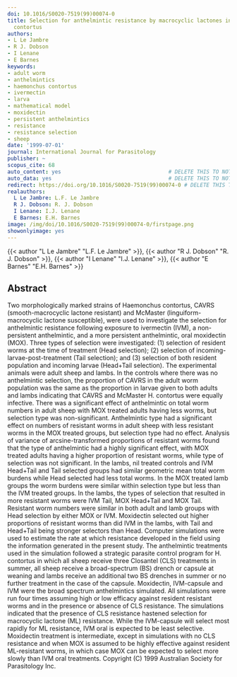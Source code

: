 ```yaml
---
doi: 10.1016/S0020-7519(99)00074-0
title: Selection for anthelmintic resistance by macrocyclic lactones in Haemonchus
  contortus
authors:
- L Le Jambre
- R J. Dobson
- I Lenane
- E Barnes
keywords:
- adult worm
- anthelmintics
- haemonchus contortus
- ivermectin
- larva
- mathematical model
- moxidectin
- persistent anthelmintics
- resistance
- resistance selection
- sheep
date: '1999-07-01'
journal: International Journal for Parasitology
publisher: ~
scopus_cite: 68
auto_content: yes                                  # DELETE THIS TO NOT AUTO GENERATE CONTENT
auto_data: yes                                     # DELETE THIS TO NOT AUTO GENERATE METADATA
redirect: https://doi.org/10.1016/S0020-7519(99)00074-0 # DELETE THIS TO NOT REDIRECT
realauthors:
  L Le Jambre: L.F. Le Jambre
  R J. Dobson: R. J. Dobson
  I Lenane: I.J. Lenane
  E Barnes: E.H. Barnes
image: /img/doi/10.1016/S0020-7519(99)00074-0/firstpage.png
showonlyimage: yes
---
```

{{< author "L Le Jambre" "L.F. Le Jambre" >}}, {{< author "R J. Dobson" "R. J. Dobson" >}}, {{< author "I Lenane" "I.J. Lenane" >}}, {{< author "E Barnes" "E.H. Barnes" >}}

## Abstract
Two morphologically marked strains of Haemonchus contortus, CAVRS (smooth-macrocyclic lactone resistant) and McMaster (linguiform-macrocyclic lactone susceptible), were used to investigate the selection for anthelmintic resistance following exposure to ivermectin (IVM), a non-persistent anthelmintic, and a more persistent anthelmintic, oral moxidectin (MOX). Three types of selection were investigated: (1) selection of resident worms at the time of treatment (Head selection); (2) selection of incoming-larvae-post-treatment (Tail selection); and (3) selection of both resident population and incoming larvae (Head+Tail selection). The experimental animals were adult sheep and lambs. In the controls where there was no anthelmintic selection, the proportion of CAVRS in the adult worm population was the same as the proportion in larvae given to both adults and lambs indicating that CAVRS and McMaster H. contortus were equally infective. There was a significant effect of anthelmintic on total worm numbers in adult sheep with MOX treated adults having less worms, but selection type was non-significant. Anthelmintic type had a significant effect on numbers of resistant worms in adult sheep with less resistant worms in the MOX treated groups, but selection type had no effect. Analysis of variance of arcsine-transformed proportions of resistant worms found that the type of anthelmintic had a highly significant effect, with MOX treated adults having a higher proportion of resistant worms, while type of selection was not significant. In the lambs, nil treated controls and IVM Head+Tail and Tail selected groups had similar geometric mean total worm burdens while Head selected had less total worms. In the MOX treated lamb groups the worm burdens were similar within selection type but less than the IVM treated groups. In the lambs, the types of selection that resulted in more resistant worms were IVM Tail, MOX Head+Tail and MOX Tail. Resistant worm numbers were similar in both adult and lamb groups with Head selection by either MOX or IVM. Moxidectin selected out higher proportions of resistant worms than did IVM in the lambs, with Tail and Head+Tail being stronger selectors than Head. Computer simulations were used to estimate the rate at which resistance developed in the field using the information generated in the present study. The anthelmintic treatments used in the simulation followed a strategic parasite control program for H. contortus in which all sheep receive three Closantel (CLS) treatments in summer, all sheep receive a broad-spectrum (BS) drench or capsule at weaning and lambs receive an additional two BS drenches in summer or no further treatment in the case of the capsule. Moxidectin, IVM-capsule and IVM were the broad spectrum anthelmintics simulated. All simulations were run four times assuming high or low efficacy against resident resistant worms and in the presence or absence of CLS resistance. The simulations indicated that the presence of CLS resistance hastened selection for macrocyclic lactone (ML) resistance. While the IVM-capsule will select most rapidly for ML resistance, IVM oral is expected to be least selective. Moxidectin treatment is intermediate, except in simulations with no CLS resistance and when MOX is assumed to be highly effective against resident ML-resistant worms, in which case MOX can be expected to select more slowly than IVM oral treatments. Copyright (C) 1999 Australian Society for Parasitology Inc.
